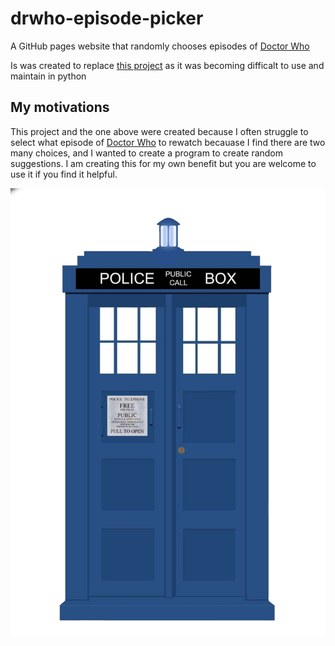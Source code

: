 # drwho-episode-picker
A GitHub pages website that randomly chooses episodes of [Doctor Who](https://en.wikipedia.org/wiki/Doctor_Who)

Is was created to replace [this project](https://github.com/May-Cook/python-drwho-episode-picker) as it was becoming difficalt to use and maintain in python

## My motivations
This project and the one above were created because I often struggle to select what episode of [Doctor Who](https://en.wikipedia.org/wiki/Doctor_Who) to rewatch becauase I find there are two many choices, and I wanted to create a program to create random suggestions. I am creating this for my own benefit but you are welcome to use it if you find it helpful.

![Tardis Image](https://github.com/May-Cook/drwho-episode-picker/blob/main/episode-picker/src/assets/tardisIcon.png?raw=true)
